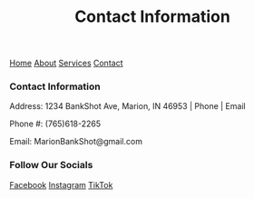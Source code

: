 <html lang="en">
<body>
  <header>
    <h1>Contact Information</h1>
  </header>

  <nav>
    <a href="https://https://nytro765.github.io/BankShot/">Home</a>
    <a href="https://www.example.com">About</a>
    <a href="https://www.example.com">Services</a>
    <a href="ContactInformation.md">Contact</a>
  </nav>

  <footer>
    <h3> Contact Information </h3>
    <p>Address: 1234 BankShot Ave, Marion, IN 46953 | Phone | Email</p>
    <p>Phone #: (765)618-2265</p>
    <p>Email: MarionBankShot@gmail.com</p>
    <h3> Follow Our Socials </h3>
    <a href="https://www.example.com">Facebook</a>
    <a href="https://www.example.com">Instagram</a>
    <a href="https://www.example.com">TikTok</a>
  </footer>

</body>
</html>
